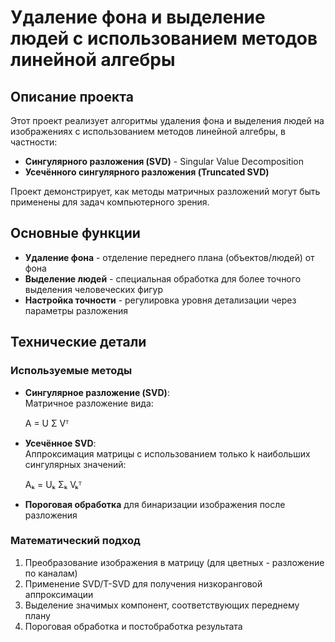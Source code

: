 # Удаление фона и выделение людей с использованием методов линейной алгебры

## Описание проекта

Этот проект реализует алгоритмы удаления фона и выделения людей на изображениях с использованием методов линейной алгебры, в частности:
- **Сингулярного разложения (SVD)** - Singular Value Decomposition
- **Усечённого сингулярного разложения (Truncated SVD)**

Проект демонстрирует, как методы матричных разложений могут быть применены для задач компьютерного зрения.

## Основные функции

- **Удаление фона** - отделение переднего плана (объектов/людей) от фона
- **Выделение людей** - специальная обработка для более точного выделения человеческих фигур
- **Настройка точности** - регулировка уровня детализации через параметры разложения

## Технические детали

### Используемые методы

- **Сингулярное разложение (SVD)**:  
  Матричное разложение вида:
  
  A = U Σ Vᵀ
  
- **Усечённое SVD**:  
  Аппроксимация матрицы с использованием только k наибольших сингулярных значений:
  
  Aₖ = Uₖ Σₖ Vₖᵀ
  
- **Пороговая обработка** для бинаризации изображения после разложения

### Математический подход

1. Преобразование изображения в матрицу (для цветных - разложение по каналам)
2. Применение SVD/T-SVD для получения низкоранговой аппроксимации
3. Выделение значимых компонент, соответствующих переднему плану
4. Пороговая обработка и постобработка результата

